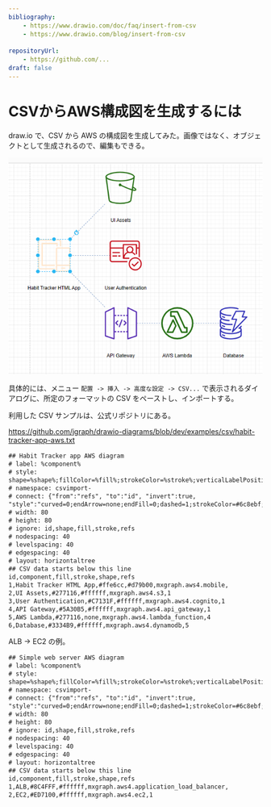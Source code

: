 ```yaml
---
bibliography: 
    - https://www.drawio.com/doc/faq/insert-from-csv
    - https://www.drawio.com/blog/insert-from-csv

repositoryUrl:
    - https://github.com/...
draft: false
---
```


# CSVからAWS構成図を生成するには

draw.io で、CSV から AWS の構成図を生成してみた。画像ではなく、オブジェクトとして生成されるので、編集もできる。

![Alt text](./images/diagram-from-csv-1.png)

具体的には、メニュー `配置 -> 挿入 -> 高度な設定 -> CSV...` で表示されるダイアログに、所定のフォーマットの CSV をペーストし、インポートする。

利用した CSV サンプルは、公式リポジトリにある。

https://github.com/jgraph/drawio-diagrams/blob/dev/examples/csv/habit-tracker-app-aws.txt

```Text
## Habit Tracker app AWS diagram
# label: %component%
# style: shape=%shape%;fillColor=%fill%;strokeColor=%stroke%;verticalLabelPosition=bottom;
# namespace: csvimport-
# connect: {"from":"refs", "to":"id", "invert":true, "style":"curved=0;endArrow=none;endFill=0;dashed=1;strokeColor=#6c8ebf;"}
# width: 80
# height: 80
# ignore: id,shape,fill,stroke,refs
# nodespacing: 40
# levelspacing: 40
# edgespacing: 40
# layout: horizontaltree
## CSV data starts below this line
id,component,fill,stroke,shape,refs
1,Habit Tracker HTML App,#ffe6cc,#d79b00,mxgraph.aws4.mobile,
2,UI Assets,#277116,#ffffff,mxgraph.aws4.s3,1
3,User Authentication,#C7131F,#ffffff,mxgraph.aws4.cognito,1
4,API Gateway,#5A30B5,#ffffff,mxgraph.aws4.api_gateway,1
5,AWS Lambda,#277116,none,mxgraph.aws4.lambda_function,4
6,Database,#3334B9,#ffffff,mxgraph.aws4.dynamodb,5
```

ALB -> EC2 の例。

```Text
## Simple web server AWS diagram
# label: %component%
# style: shape=%shape%;fillColor=%fill%;strokeColor=%stroke%;verticalLabelPosition=bottom;
# namespace: csvimport-
# connect: {"from":"refs", "to":"id", "invert":true, "style":"curved=0;endArrow=none;endFill=0;dashed=1;strokeColor=#6c8ebf;"}
# width: 80
# height: 80
# ignore: id,shape,fill,stroke,refs
# nodespacing: 40
# levelspacing: 40
# edgespacing: 40
# layout: horizontaltree
## CSV data starts below this line
id,component,fill,stroke,shape,refs
1,ALB,#8C4FFF,#ffffff,mxgraph.aws4.application_load_balancer,
2,EC2,#ED7100,#ffffff,mxgraph.aws4.ec2,1
```
